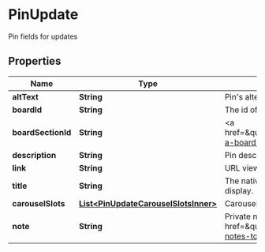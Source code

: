 

# PinUpdate

Pin fields for updates

## Properties

| Name | Type | Description | Notes |
|------------ | ------------- | ------------- | -------------|
|**altText** | **String** | Pin&#39;s alternative text. |  [optional] |
|**boardId** | **String** | The id of the board to move the Pin onto. |  [optional] |
|**boardSectionId** | **String** | &lt;a href&#x3D;\&quot;https://help.pinterest.com/en/article/create-a-board-section\&quot;&gt;Board section&lt;/a&gt; ID. |  [optional] |
|**description** | **String** | Pin description - 800 characters maximum. |  [optional] |
|**link** | **String** | URL viewer is taken to when they click pin. |  [optional] |
|**title** | **String** | The native pin title that creators explicitly prefer to display. |  [optional] |
|**carouselSlots** | [**List&lt;PinUpdateCarouselSlotsInner&gt;**](PinUpdateCarouselSlotsInner.md) | Carousel Pin slots data. |  [optional] |
|**note** | **String** | Private note for this Pin. &lt;a href&#x3D;\&quot;https://help.pinterest.com/en/article/add-notes-to-your-pins\&quot;&gt;Learn more&lt;/a&gt;. |  [optional] |



